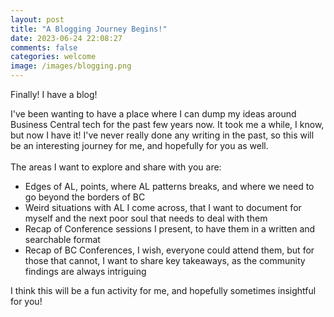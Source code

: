 ```yaml
---
layout: post
title: "A Blogging Journey Begins!"
date: 2023-06-24 22:08:27
comments: false
categories: welcome
image: /images/blogging.png
---
```

Finally! I have a blog!

I've been wanting to have a place where I can dump my ideas around Business Central tech for the past few years now. It took me a while, I know, but now I have it! I've never really done any writing in the past, so this will be an interesting journey for me, and hopefully for you as well.<br><br>
The areas I want to explore and share with you are:
- Edges of AL, points, where AL patterns breaks, and where we need to go beyond the borders of BC
- Weird situations with AL I come across, that I want to document for myself and the next poor soul that needs to deal with them
- Recap of Conference sessions I present, to have them in a written and searchable format
- Recap of BC Conferences, I wish, everyone could attend them, but for those that cannot, I want to share key takeaways, as the community findings are always intriguing

I think this will be a fun activity for me, and hopefully sometimes insightful for you!
